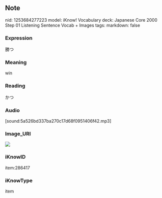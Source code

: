 ## Note
nid: 1253684277223
model: iKnow! Vocabulary
deck: Japanese Core 2000 Step 01 Listening Sentence Vocab + Images
tags: 
markdown: false

### Expression
勝つ

### Meaning
win

### Reading
かつ

### Audio
[sound:5a526bd337ba270c17d68f0951406f42.mp3]

### Image_URI
<!DOCTYPE html>
<title></title>
<img src="14743b90145025ca5dd8488ee553bf2c.jpg">



### iKnowID
item:286417

### iKnowType
item

